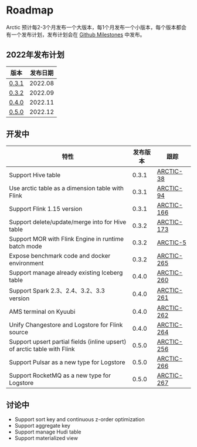 # Roadmap

Arctic 预计每2-3个月发布一个大版本，每1个月发布一个小版本，每个版本都会有一个发布计划，发布计划会在 [Github Milestones](https://github.com/NetEase/arctic/milestones) 中发布。

## 2022年发布计划

| 版本                                                     | 发布日期          |
| --------------------------------------------------------| ---------------- |
| [0.3.1](https://github.com/NetEase/arctic/milestone/1)  | 2022.08          |
| [0.3.2](https://github.com/NetEase/arctic/milestone/2)  | 2022.09          |
| [0.4.0](https://github.com/NetEase/arctic/milestone/3)  | 2022.11          |
| [0.5.0](https://github.com/NetEase/arctic/milestone/4)  | 2022.12          |

## 开发中

| 特性                                                     | 发布版本        |   跟踪  |
| --------------------------------------------------------| -------------- |--------|
|Support Hive table                                       | 0.3.1          | [ARCTIC-38](https://github.com/NetEase/arctic/issues/38) |
|Use arctic table as a dimension table with Flink         | 0.3.1          | [ARCTIC-94](https://github.com/NetEase/arctic/issues/94) |
|Support Flink 1.15 version                               | 0.3.1          | [ARCTIC-166](https://github.com/NetEase/arctic/issues/166) |
|Support delete/update/merge into for Hive table          | 0.3.2          | [ARCTIC-173](https://github.com/NetEase/arctic/issues/173) |
|Support MOR with Flink Engine in runtime batch mode      | 0.3.2          | [ARCTIC-5](https://github.com/NetEase/arctic/issues/5) |
|Expose benchmark code and docker environment             | 0.3.2          | [ARCTIC-265](https://github.com/NetEase/arctic/issues/265) |
|Support manage already existing Iceberg table            | 0.4.0          | [ARCTIC-260](https://github.com/NetEase/arctic/issues/260) |
|Support Spark 2.3、2.4、3.2、3.3 version                  | 0.4.0          | [ARCTIC-261](https://github.com/NetEase/arctic/issues/261) |
|AMS terminal on Kyuubi                                   | 0.4.0          | [ARCTIC-262](https://github.com/NetEase/arctic/issues/262) |
|Unify Changestore and Logstore for Flink source          | 0.4.0          | [ARCTIC-264](https://github.com/NetEase/arctic/issues/264) |
|Support upsert partial fields (inline upsert) of arctic table with Flink  | 0.5.0 | [ARCTIC-256](https://github.com/NetEase/arctic/issues/256) |
|Support Pulsar as a new type for Logstore                | 0.5.0          | [ARCTIC-266](https://github.com/NetEase/arctic/issues/266) |
|Support RocketMQ as a new type for Logstore              | 0.5.0          | [ARCTIC-267](https://github.com/NetEase/arctic/issues/267) |

## 讨论中

* Support sort key and continuous z-order optimization
* Support aggregate key
* Support manage Hudi table
* Support materialized view